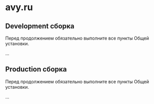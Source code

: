# avy.ru

## <a name="dev"></a> Development сборка
Перед продолжением обязательно выполните все пункты Общей  
установки.

...

## <a name="prod"></a> Production сборка

Перед продолжением обязательно выполните все пункты Общей  
установки.

...